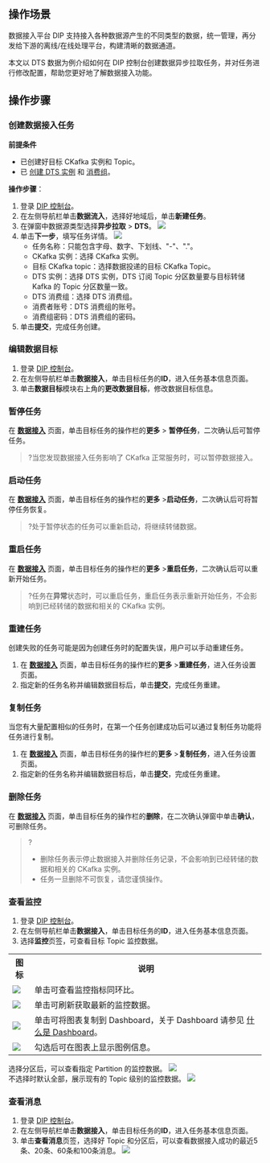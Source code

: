 ## 操作场景

数据接入平台 DIP 支持接入各种数据源产生的不同类型的数据，统一管理，再分发给下游的离线/在线处理平台，构建清晰的数据通道。

本文以 DTS 数据为例介绍如何在 DIP 控制台创建数据异步拉取任务，并对任务进行修改配置，帮助您更好地了解数据接入功能。

## 操作步骤

### 创建数据接入任务

**前提条件**
- 已创建好目标 CKafka 实例和 Topic。
- 已 [创建 DTS 实例](https://cloud.tencent.com/document/product/571/52412) 和 [消费组](https://cloud.tencent.com/document/product/571/52377)。

**操作步骤**：

1. 登录 [DIP 控制台](https://console.cloud.tencent.com/ckafka/datahub-overview)。
2. 在左侧导航栏单击**数据流入**，选择好地域后，单击**新建任务**。
3. 在弹窗中数据源类型选择**异步拉取** > **DTS**。
   ![](https://qcloudimg.tencent-cloud.cn/raw/7acb9788a080bba5d5ac25025bb6fbd4.png)
4. 单击**下一步**，填写任务详情。
   ![](https://qcloudimg.tencent-cloud.cn/raw/045ae1e9daf5b41ea0cb7ce7a32f0519.png)
   - 任务名称：只能包含字母、数字、下划线、"-"、"."。
   - CKafka 实例：选择 CKafka 实例。
   - 目标 CKafka topic：选择数据投递的目标 CKafka Topic。
   - DTS 实例：选择 DTS 实例，DTS 订阅 Topic 分区数量要与目标转储 Kafka 的 Topic 分区数量一致。
   - DTS 消费组：选择 DTS 消费组。
   - 消费者账号：DTS 消费组的账号。
   - 消费组密码：DTS 消费组的密码。
5. 单击**提交**，完成任务创建。

   

### 编辑数据目标

1. 登录 [DIP 控制台](https://console.cloud.tencent.com/ckafka/datahub-overview)。
2. 在左侧导航栏单击**数据接入**，单击目标任务的**ID**，进入任务基本信息页面。
3. 单击**数据目标**模块右上角的**更改数据目标**，修改数据目标信息。



### 暂停任务

在 **[数据接入](https://console.cloud.tencent.com/ckafka/datahub-access)** 页面，单击目标任务的操作栏的**更多** > **暂停任务**，二次确认后可暂停任务。

> ?当您发现数据接入任务影响了 CKafka 正常服务时，可以暂停数据接入。

### 启动任务

在 **[数据接入](https://console.cloud.tencent.com/ckafka/datahub-access)** 页面，单击目标任务的操作栏的**更多** >**启动任务**，二次确认后可将暂停任务恢复。

>?处于暂停状态的任务可以重新启动，将继续转储数据。

### 重启任务

在 **[数据接入](https://console.cloud.tencent.com/ckafka/datahub-access)** 页面，单击目标任务的操作栏的**更多** >**重启任务**，二次确认后可以重新开始任务。

> ?任务在**异常**状态时，可以重启任务，重启任务表示重新开始任务，不会影响到已经转储的数据和相关的 CKafka 实例。

### 重建任务

创建失败的任务可能是因为创建任务时的配置失误，用户可以手动重建任务。

1. 在 **[数据接入](https://console.cloud.tencent.com/ckafka/datahub-access)** 页面，单击目标任务的操作栏的**更多** >**重建任务**，进入任务设置页面。
2. 指定新的任务名称并编辑数据目标后，单击**提交**，完成任务重建。

### 复制任务

当您有大量配置相似的任务时，在第一个任务创建成功后可以通过复制任务功能将任务进行复制。

1. 在 **[数据接入](https://console.cloud.tencent.com/ckafka/datahub-access)** 页面，单击目标任务的操作栏的**更多** >**复制任务**，进入任务设置页面。
2. 指定新的任务名称并编辑数据目标后，单击**提交**，完成任务重建。

### 删除任务

在  **[数据接入](https://console.cloud.tencent.com/ckafka/datahub-access)** 页面，单击目标任务的操作栏的**删除**，在二次确认弹窗中单击**确认**，可删除任务。

> ?
>
> - 删除任务表示停止数据接入并删除任务记录，不会影响到已经转储的数据和相关的 CKafka 实例。
> - 任务一旦删除不可恢复，请您谨慎操作。



### 查看监控

1. 登录 [DIP 控制台](https://console.cloud.tencent.com/ckafka/datahub-overview)。
2. 在左侧导航栏单击**数据接入**，单击目标任务的**ID**，进入任务基本信息页面。
3. 选择**监控**页签，可查看目标 Topic 监控数据。

<table>
    <tr>
        <th>图标</th>
        <th>说明</th>
    </tr>
    <tr>
        <td><img src ="https://main.qcloudimg.com/raw/9ba57bbd3b8ef3efc4f687d63d27a46d.png" style ="margin:0"></td>
        <td>单击可查看监控指标同环比。</td>
    </tr>
    <tr>
        <td><img src ="https://main.qcloudimg.com/raw/34bdbdbdabb7b5720bf17d78c636a4ad.png" style ="margin:0"></td>
        <td>单击可刷新获取最新的监控数据。</td>
    </tr>
    <tr>
        <td><img src ="https://main.qcloudimg.com/raw/8f2bf7f4df9ddd959f0ecb69fdda8e4c.png" style ="margin:0"></td>
        <td>单击可将图表复制到 Dashboard，关于 Dashboard 请参见 <a href="https://cloud.tencent.com/document/product/248/47161">什么是 Dashboard</a>。</td>
    </tr>
    <tr>
        <td><img src ="https://main.qcloudimg.com/raw/af20129df7be46f33ab7d3598f6e9213.png" style ="margin:0"></td>
        <td>勾选后可在图表上显示图例信息。</td>
    </tr>
</table>

 选择分区后，可以查看指定 Partition 的监控数据。
 <img src ="https://qcloudimg.tencent-cloud.cn/raw/3ee5cf22055038671f968749876c960c.png">  
   不选择时默认全部，展示现有的 Topic 级别的监控数据。
	 <img src ="https://qcloudimg.tencent-cloud.cn/raw/c06058596c2c093ba6a54bbe7397713d.png"> 	  

### 查看消息

1. 登录 [DIP 控制台](https://console.cloud.tencent.com/ckafka/datahub-overview)。
2. 在左侧导航栏单击**数据接入**，单击目标任务的**ID**，进入任务基本信息页面。
3. 单击**查看消息**页签，选择好 Topic 和分区后，可以查看数据接入成功的最近5条、20条、60条和100条消息。
   ![](https://qcloudimg.tencent-cloud.cn/raw/171fd12cb463579aec77a1702cbcf988.png)



